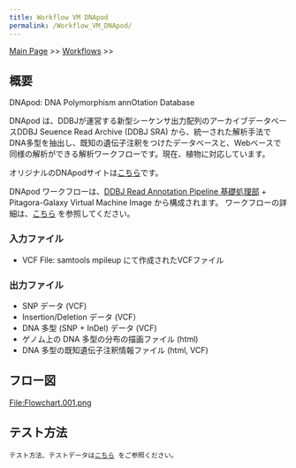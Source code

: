 ```yaml
---
title: Workflow VM DNApod
permalink: /Workflow_VM_DNApod/
---
```


[Main Page](/Main_Page "wikilink") &gt;&gt; [Workflows](/Workflows "wikilink") &gt;&gt;

概要
----

DNApod: DNA Polymorphism annOtation Database

DNApod は、DDBJが運営する新型シーケンサ出力配列のアーカイブデータベースDDBJ Seuence Read Archive (DDBJ SRA) から、統一された解析手法でDNA多型を抽出し、既知の遺伝子注釈をつけたデータベースと、Webベースで同様の解析ができる解析ワークフローです。現在、植物に対応しています。

オリジナルのDNApodサイトは[こちら](http://tga.nig.ac.jp/dnapod)です。

DNApod ワークフローは、[DDBJ Read Annotation Pipeline 基礎処理部](https://p.ddbj.nig.ac.jp/pipeline/Login.do) + Pitagora-Galaxy Virtual Machine Image から構成されます。 ワークフローの詳細は、[こちら](https://sites.google.com/a/g.nig.ac.jp/dnapod-help/howto/workflow) を参照してください。

### 入力ファイル

-   VCF File: samtools mpileup にて作成されたVCFファイル

### 出力ファイル

-   SNP データ (VCF)
-   Insertion/Deletion データ (VCF）
-   DNA 多型 (SNP + InDel) データ (VCF)
-   ゲノム上の DNA 多型の分布の描画ファイル (html)
-   DNA 多型の既知遺伝子注釈情報ファイル (html, VCF)

フロー図
--------

[<File:Flowchart.001.png>](/File:Flowchart.001.png "wikilink")

テスト方法
----------

`テスト方法、テストデータは`[`こちら`](https://sites.google.com/a/g.nig.ac.jp/dnapod-help/howto/workflow)` をご参照ください。`